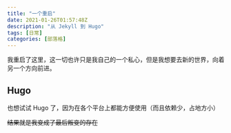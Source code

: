 ```yaml
---
title: "一个重启"
date: 2021-01-26T01:57:48Z
description: "从 Jekyll 到 Hugo"
tags: [日常]
categories: [部落格]
---
```


我重启了这里，这一切也许只是我自己的一个私心，但是我想要去新的世界，向着另一个方向前进。

## Hugo

也想试试 Hugo 了，因为在各个平台上都能方便使用（而且依赖少，占地方小）

~~结果就是我变成了最后叛变的存在~~
